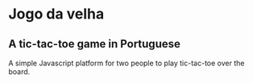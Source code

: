 # Jogo da velha

## A tic-tac-toe game in Portuguese

A simple Javascript platform for two people to play tic-tac-toe over the board.
